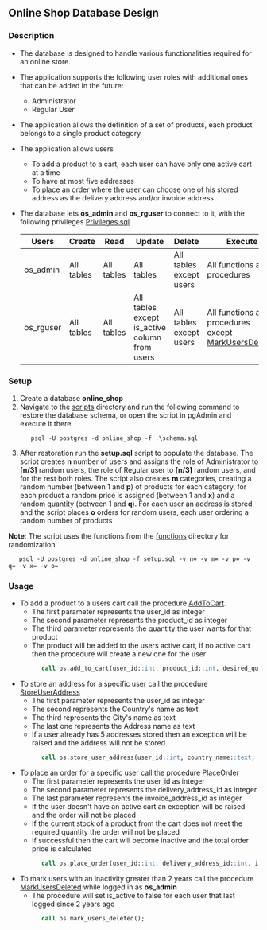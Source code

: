 ## Online Shop Database Design

### Description
- The database is designed to handle various functionalities required for an online store.
- The application supports the following user roles with additional ones that can be added in the future:
  - Administrator
  - Regular User
- The application allows the definition of a set of products, each product belongs to a single product category
- The application allows users
  - To add a product to a cart, each user can have only one active cart at a time
  - To have at most five addresses
  - To place an order where the user can choose one of his stored address as the delivery address and/or invoice address
- The database lets **os_admin** and **os_rguser** to connect to it, with the following privileges [Privileges.sql](scripts/Privileges.sql)

  | Users     	| Create     	| Read       	| Update                                        	| Delete                  	| Execute                                                                             	|
  |-----------	|------------	|------------	|-----------------------------------------------	|-------------------------	|-------------------------------------------------------------------------------------	|
  | os_admin  	| All tables 	| All tables 	| All tables                                    	| All tables except users 	| All functions and procedures                                                        	|
  | os_rguser 	| All tables 	| All tables 	| All tables except is_active column from users 	| All tables except users 	| All functions and procedures except [MarkUsersDeleted](procedures/MarkUsersDeleted) 	|

### Setup
1. Create a database **online_shop**
2. Navigate to the [scripts](scripts) directory and run the following command to restore the database schema, or open the script in pgAdmin and execute it there.
   ````
      psql -U postgres -d online_shop -f .\schema.sql
   ````
3. After restoration run the **setup.sql** script to populate the database. The script creates **n** number of users and assigns the role of Administrator to **[n/3]** random users, the role of Regular user to **[n/3]** random users, and for the rest both roles.
   The script also creates **m** categories, creating a random number (between 1 and **p**) of products for each category, for each product a random price is assigned (between 1 and **x**) and a random quantity (between 1 and **q**).
   For each user an address is stored, and the script places **o** orders for random users, each user ordering a random number of products
   
  **Note**: The script uses the functions from the [functions](functions) directory for randomization
   ````
      psql -U postgres -d online_shop -f setup.sql -v n= -v m= -v p= -v q= -v x= -v o=
   ````
### Usage
- To add a product to a users cart call the procedure [AddToCart](procedures/AddToCart.sql). 
    - The first parameter represents the user_id as integer
    - The second parameter represents the product_id as integer
    - The third parameter represents the quantity the user wants for that product
    - The product will be added to the users active cart, if no active cart then the procedure will create a new one for the user
  ````sql
        call os.add_to_cart(user_id::int, product_id::int, desired_quantity::int);
  ````
- To store an address for a specific user call the procedure [StoreUserAddress](procedures/StoreUserAddress.sql)  
  - The first parameter represents the user_id as integer
  - The second represents the Country's name as text
  - The third represents the City's name as text
  - The last one represents the Address name as text
  - If a user already has 5 addresses stored then an exception will be raised and the address will not be stored
  ````sql
        call os.store_user_address(user_id::int, country_name::text, city_name::text, address_name::text);
  ````
- To place an order for a specific user call the procedure [PlaceOrder](procedures/PlaceOrder.sql)
  - The first parameter represents the user_id as integer
  - The second parameter represents the delivery_address_id as integer
  - The last parameter represents the invoice_address_id as integer
  - If the user doesn't have an active cart an exception will be raised and the order will not be placed
  - If the current stock of a product from the cart does not meet the required quantity the order will not be placed
  - If successful then the cart will become inactive and the total order price is calculated
  ````sql
        call os.place_order(user_id::int, delivery_address_id::int, invoice_address_id::int);
  ````
- To mark users with an inactivity greater than 2 years call the procedure [MarkUsersDeleted](procedures/MarkUsersDeleted.sql) while logged in as **os_admin**
  - The procedure will set is_active to false for each user that last logged since 2 years ago
  ````sql
        call os.mark_users_deleted();
  ````
